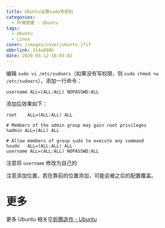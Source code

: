 ```yaml
---
title: Ubuntu设置sudo免密码
categories:
  - 环境搭建 - Ubuntu
tags:
  - Ubuntu
  - Linux
cover: /images/cover/ubuntu.jfif
abbrlink: 314a888b
date: 2020-03-12 16:03:02
---
```



编辑 `sudo vi /etc/sudoers`（如果没有写权限，则 `sudo chmod +w /etc/sudoers`），添加一行命令：

```
username ALL=(ALL:ALL) NOPASSWD:ALL
```

添加后效果如下：

```# User privilege specification
root    ALL=(ALL:ALL) ALL

# Members of the admin group may gain root privileges
%admin ALL=(ALL) ALL

# Allow members of group sudo to execute any command
%sudo   ALL=(ALL:ALL) ALL
username ALL=(ALL:ALL) NOPASSWD:ALL
```

注意将 `username` 修改为自己的

注意添加位置，若在靠前的位置添加，可能会被之后的配置覆盖。

# 更多

更多 Ubuntu 相关见[折腾造作 - Ubuntu](/categories/折腾造作-Ubuntu/)